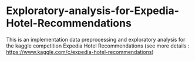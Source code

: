 # Exploratory-analysis-for-Expedia-Hotel-Recommendations
This is an implementation data preprocessing and exploratory analysis for the kaggle competition Expedia Hotel Recommendations (see more details : https://www.kaggle.com/c/expedia-hotel-recommendations)  
